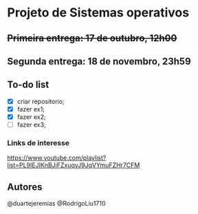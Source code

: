 # Projeto de Sistemas operativos

## <s> Primeira entrega: 17 de outubro, 12h00 </s>

## Segunda entrega:  18 de novembro, 23h59

## To-do list

- [x] criar repositorio;
- [x] fazer ex1;
- [x] fazer ex2;
- [ ] fazer ex3;

### Links de interesse

<https://www.youtube.com/playlist?list=PL9IEJIKnBJjFZxuqyJ9JqVYmuFZHr7CFM>

## Autores

@duartejeremias
@RodrigoLiu1710
